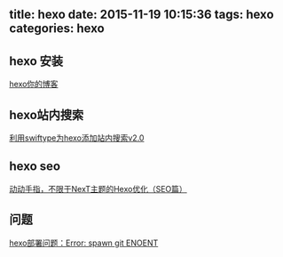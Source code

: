title: hexo
date: 2015-11-19 10:15:36
tags: hexo 
categories: hexo
---

## hexo 安装
[hexo你的博客](http://ibruce.info/2013/11/22/hexo-your-blog/)

## hexo站内搜索

[利用swiftype为hexo添加站内搜索v2.0](http://www.jerryfu.net/post/search-engine-for-hexo-with-swiftype-v2.html)

## hexo seo

[动动手指，不限于NexT主题的Hexo优化（SEO篇）](http://www.arao.me/2015/hexo-next-theme-optimize-seo/)

## 问题

[hexo部署问题：Error: spawn git ENOENT](http://blog.csdn.net/rainloving/article/details/46595559)
